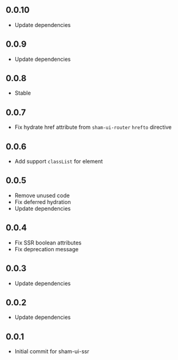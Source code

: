 ## 0.0.10
* Update dependencies

## 0.0.9
* Update dependencies

## 0.0.8
* Stable

## 0.0.7
* Fix hydrate href attribute from `sham-ui-router` `hrefto` directive

## 0.0.6
* Add support `classList` for element

## 0.0.5
* Remove unused code
* Fix deferred hydration
* Update dependencies

## 0.0.4
* Fix SSR boolean attributes
* Fix deprecation message

## 0.0.3 
* Update dependencies

## 0.0.2 
* Update dependencies

## 0.0.1 
* Initial commit for sham-ui-ssr
